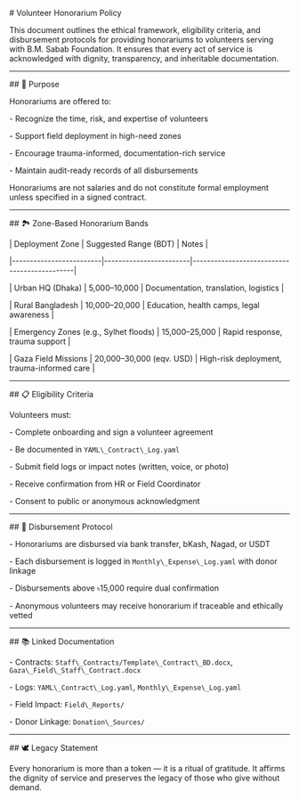 \# Volunteer Honorarium Policy



This document outlines the ethical framework, eligibility criteria, and disbursement protocols for providing honorariums to volunteers serving with B.M. Sabab Foundation. It ensures that every act of service is acknowledged with dignity, transparency, and inheritable documentation.



---



\## 🧭 Purpose



Honorariums are offered to:



\- Recognize the time, risk, and expertise of volunteers  

\- Support field deployment in high-need zones  

\- Encourage trauma-informed, documentation-rich service  

\- Maintain audit-ready records of all disbursements



Honorariums are not salaries and do not constitute formal employment unless specified in a signed contract.



---



\## 🏞️ Zone-Based Honorarium Bands



| Deployment Zone         | Suggested Range (BDT) | Notes                                      |

|-------------------------|------------------------|---------------------------------------------|

| Urban HQ (Dhaka)        | 5,000–10,000           | Documentation, translation, logistics       |

| Rural Bangladesh        | 10,000–20,000          | Education, health camps, legal awareness    |

| Emergency Zones (e.g., Sylhet floods) | 15,000–25,000 | Rapid response, trauma support              |

| Gaza Field Missions     | 20,000–30,000 (eqv. USD) | High-risk deployment, trauma-informed care |



---



\## 📋 Eligibility Criteria



Volunteers must:



\- Complete onboarding and sign a volunteer agreement  

\- Be documented in `YAML\_Contract\_Log.yaml`  

\- Submit field logs or impact notes (written, voice, or photo)  

\- Receive confirmation from HR or Field Coordinator  

\- Consent to public or anonymous acknowledgment



---



\## 🔐 Disbursement Protocol



\- Honorariums are disbursed via bank transfer, bKash, Nagad, or USDT  

\- Each disbursement is logged in `Monthly\_Expense\_Log.yaml` with donor linkage  

\- Disbursements above ৳15,000 require dual confirmation  

\- Anonymous volunteers may receive honorarium if traceable and ethically vetted



---



\## 📚 Linked Documentation



\- Contracts: `Staff\_Contracts/Template\_Contract\_BD.docx`, `Gaza\_Field\_Staff\_Contract.docx`  

\- Logs: `YAML\_Contract\_Log.yaml`, `Monthly\_Expense\_Log.yaml`  

\- Field Impact: `Field\_Reports/`  

\- Donor Linkage: `Donation\_Sources/`



---



\## 🕊️ Legacy Statement



Every honorarium is more than a token — it is a ritual of gratitude. It affirms the dignity of service and preserves the legacy of those who give without demand.





